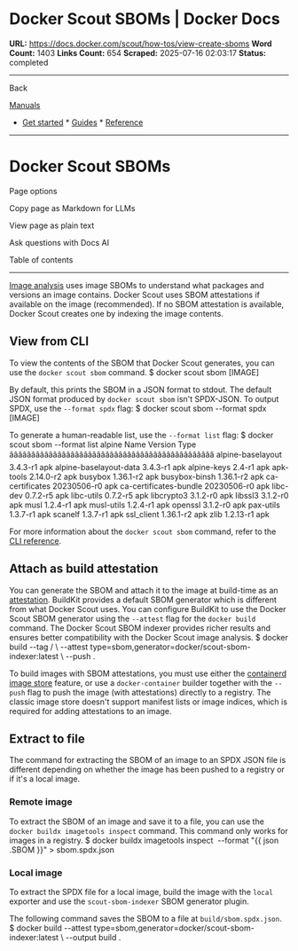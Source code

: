 # Docker Scout SBOMs | Docker Docs

**URL:** https://docs.docker.com/scout/how-tos/view-create-sboms
**Word Count:** 1403
**Links Count:** 654
**Scraped:** 2025-07-16 02:03:17
**Status:** completed

---

Back

[Manuals](https://docs.docker.com/manuals/)

  * [Get started](https://docs.docker.com/get-started/)   * [Guides](https://docs.docker.com/guides/)   * [Reference](https://docs.docker.com/reference/)

* * *

# Docker Scout SBOMs

Page options

Copy page as Markdown for LLMs

View page as plain text

Ask questions with Docs AI

Table of contents

* * *

[Image analysis](https://docs.docker.com/scout/explore/analysis/) uses image SBOMs to understand what packages and versions an image contains. Docker Scout uses SBOM attestations if available on the image \(recommended\). If no SBOM attestation is available, Docker Scout creates one by indexing the image contents.

## View from CLI

To view the contents of the SBOM that Docker Scout generates, you can use the `docker scout sbom` command.               $ docker scout sbom [IMAGE]     

By default, this prints the SBOM in a JSON format to stdout. The default JSON format produced by `docker scout sbom` isn't SPDX-JSON. To output SPDX, use the `--format spdx` flag:               $ docker scout sbom --format spdx [IMAGE]     

To generate a human-readable list, use the `--format list` flag:               $ docker scout sbom --format list alpine                     Name             Version    Type     âââââââââââââââââââââââââââââââââââââââââââââââ       alpine-baselayout       3.4.3-r1     apk       alpine-baselayout-data  3.4.3-r1     apk       alpine-keys             2.4-r1       apk       apk-tools               2.14.0-r2    apk       busybox                 1.36.1-r2    apk       busybox-binsh           1.36.1-r2    apk       ca-certificates         20230506-r0  apk       ca-certificates-bundle  20230506-r0  apk       libc-dev                0.7.2-r5     apk       libc-utils              0.7.2-r5     apk       libcrypto3              3.1.2-r0     apk       libssl3                 3.1.2-r0     apk       musl                    1.2.4-r1     apk       musl-utils              1.2.4-r1     apk       openssl                 3.1.2-r0     apk       pax-utils               1.3.7-r1     apk       scanelf                 1.3.7-r1     apk       ssl_client              1.36.1-r2    apk       zlib                    1.2.13-r1    apk     

For more information about the `docker scout sbom` command, refer to the [CLI reference](https://docs.docker.com/reference/cli/docker/scout/sbom/).

## Attach as build attestation

You can generate the SBOM and attach it to the image at build-time as an [attestation](https://docs.docker.com/build/metadata/attestations/). BuildKit provides a default SBOM generator which is different from what Docker Scout uses. You can configure BuildKit to use the Docker Scout SBOM generator using the `--attest` flag for the `docker build` command. The Docker Scout SBOM indexer provides richer results and ensures better compatibility with the Docker Scout image analysis.               $ docker build --tag <org>/<image> \       --attest type=sbom,generator=docker/scout-sbom-indexer:latest \       --push .     

To build images with SBOM attestations, you must use either the [containerd image store](https://docs.docker.com/desktop/features/containerd/) feature, or use a `docker-container` builder together with the `--push` flag to push the image \(with attestations\) directly to a registry. The classic image store doesn't support manifest lists or image indices, which is required for adding attestations to an image.

## Extract to file

The command for extracting the SBOM of an image to an SPDX JSON file is different depending on whether the image has been pushed to a registry or if it's a local image.

### Remote image

To extract the SBOM of an image and save it to a file, you can use the `docker buildx imagetools inspect` command. This command only works for images in a registry.               $ docker buildx imagetools inspect <image> --format "{{ json .SBOM }}" > sbom.spdx.json     

### Local image

To extract the SPDX file for a local image, build the image with the `local` exporter and use the `scout-sbom-indexer` SBOM generator plugin.

The following command saves the SBOM to a file at `build/sbom.spdx.json`.               $ docker build --attest type=sbom,generator=docker/scout-sbom-indexer:latest \       --output build .
